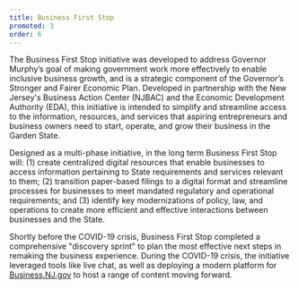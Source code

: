 ```yaml
---
title: Business First Stop
promoted: 3
order: 6
---
```


The Business First Stop initiative was developed to address Governor Murphy’s goal of making government work more effectively to enable inclusive business growth, and is a strategic component of the Governor’s Stronger and Fairer Economic Plan. Developed in partnership with the New Jersey's Business Action Center (NJBAC) and the Economic Development Authority (EDA), this initiative is intended to simplify and streamline access to the information, resources, and services that aspiring entrepreneurs and business owners need to start, operate, and grow their business in the Garden State.

Designed as a multi-phase initiative, in the long term Business First Stop will: (1) create centralized digital resources that enable businesses to access information pertaining to State requirements and services relevant to them; (2) transition paper-based filings to a digital format and streamline processes for businesses to meet mandated regulatory and operational requirements; and (3) identify key modernizations of policy, law, and operations to create more efficient and effective interactions between businesses and the State.

Shortly before the COVID-19 crisis, Business First Stop completed a comprehensive "discovery sprint" to plan the most effective next steps in remaking the business experience. During the COVID-19 crisis, the initiative leveraged tools like live chat, as well as deploying a modern platform for [Business.NJ.gov](http://business.nj.gov/) to host a range of content moving forward.
